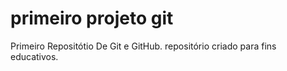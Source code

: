 # primeiro projeto git
 Primeiro Repositótio De Git e GitHub.
repositório criado para fins educativos.